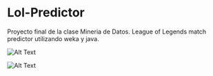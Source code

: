 # Lol-Predictor
Proyecto final de la clase Mineria de Datos. League of Legends match predictor utilizando weka y java.

![Alt Text](https://i.imgur.com/WEPQM41.png)

![Alt Text](https://i.imgur.com/pdKLpqQ.png)

